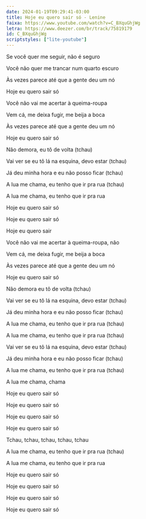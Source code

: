 ```yaml
---
date: 2024-01-19T09:29:41-03:00
title: Hoje eu quero sair só - Lenine
faixa: https://www.youtube.com/watch?v=C_BXquGhjWg
letra: https://www.deezer.com/br/track/75819179
id: C_BXquGhjWg
scriptstyles: ["lite-youtube"]
---
```


Se você quer me seguir, não é seguro

Você não quer me trancar num quarto escuro

Às vezes parece até que a gente deu um nó

Hoje eu quero sair só

Você não vai me acertar à queima-roupa

Vem cá, me deixa fugir, me beija a boca

Às vezes parece até que a gente deu um nó

Hoje eu quero sair só

Não demora, eu tô de volta (tchau)

Vai ver se eu tô lá na esquina, devo estar (tchau)

Já deu minha hora e eu não posso ficar (tchau)

A lua me chama, eu tenho que ir pra rua (tchau)

A lua me chama, eu tenho que ir pra rua

Hoje eu quero sair só

Hoje eu quero sair só

Hoje eu quero sair

Você não vai me acertar à queima-roupa, não

Vem cá, me deixa fugir, me beija a boca

Às vezes parece até que a gente deu um nó

Hoje eu quero sair só

Não demora eu tô de volta (tchau)

Vai ver se eu tô lá na esquina, devo estar (tchau)

Já deu minha hora e eu não posso ficar (tchau)

A lua me chama, eu tenho que ir pra rua (tchau)

A lua me chama, eu tenho que ir pra rua (tchau)

Vai ver se eu tô lá na esquina, devo estar (tchau)

Já deu minha hora e eu não posso ficar (tchau)

A lua me chama, eu tenho que ir pra rua (tchau)

A lua me chama, chama

Hoje eu quero sair só

Hoje eu quero sair só

Hoje eu quero sair só

Hoje eu quero sair só

Tchau, tchau, tchau, tchau, tchau

A lua me chama, eu tenho que ir pra rua (tchau)

A lua me chama, eu tenho que ir pra rua

Hoje eu quero sair só

Hoje eu quero sair só

Hoje eu quero sair só

Hoje eu quero sair só
